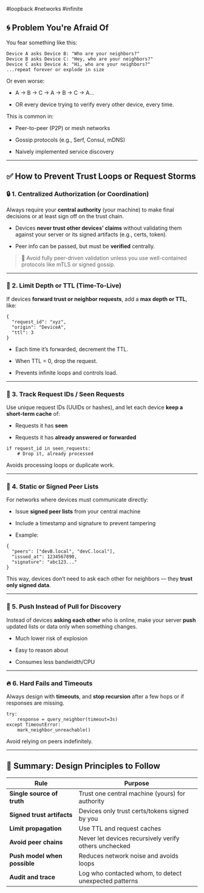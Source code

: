 #loopback #networks #infinite

## 🌀 Problem You're Afraid Of

You fear something like this:

```
Device A asks Device B: "Who are your neighbors?"
Device B asks Device C: "Hey, who are your neighbors?"
Device C asks Device A: "Hi, who are your neighbors?"
...repeat forever or explode in size
```

Or even worse:

- A → B → C → A → B → C → A...
    
- OR every device trying to verify every other device, every time.
    

This is common in:

- Peer-to-peer (P2P) or mesh networks
    
- Gossip protocols (e.g., Serf, Consul, mDNS)
    
- Naively implemented service discovery
    

---

## ✅ How to Prevent Trust Loops or Request Storms

### 🔒 1. **Centralized Authorization (or Coordination)**

Always require your **central authority** (your machine) to make final decisions or at least sign off on the trust chain.

- Devices **never trust other devices’ claims** without validating them against your server or its signed artifacts (e.g., certs, token).
    
- Peer info can be passed, but must be **verified** centrally.
    

> 🔐 Avoid fully peer-driven validation unless you use well-contained protocols like mTLS or signed gossip.

---

### 🔄 2. **Limit Depth or TTL (Time-To-Live)**

If devices **forward trust or neighbor requests**, add a **max depth or TTL**, like:

```
{
  "request_id": "xyz",
  "origin": "DeviceA",
  "ttl": 3
}
```

- Each time it’s forwarded, decrement the TTL.
    
- When TTL = 0, drop the request.
    
- Prevents infinite loops and controls load.
    

---

### 🧠 3. **Track Request IDs / Seen Requests**

Use unique request IDs (UUIDs or hashes), and let each device **keep a short-term cache** of:

- Requests it has **seen**
    
- Requests it has **already answered or forwarded**

```
if request_id in seen_requests:
    # Drop it, already processed
```


Avoids processing loops or duplicate work.

---

### 🤝 4. **Static or Signed Peer Lists**

For networks where devices must communicate directly:

- Issue **signed peer lists** from your central machine
    
- Include a timestamp and signature to prevent tampering
    
- Example:
  
```
{
  "peers": ["devB.local", "devC.local"],
  "issued_at": 1234567890,
  "signature": "abc123..."
}
```

This way, devices don’t need to ask each other for neighbors — they **trust only signed data**.

---

### 🔄 5. **Push Instead of Pull for Discovery**

Instead of devices **asking each other** who is online, make your server **push** updated lists or data only when something changes.

- Much lower risk of explosion
    
- Easy to reason about
    
- Consumes less bandwidth/CPU

---

### 🔥 6. **Hard Fails and Timeouts**

Always design with **timeouts**, and **stop recursion** after a few hops or if responses are missing.

```
try:
    response = query_neighbor(timeout=3s)
except TimeoutError:
    mark_neighbor_unreachable()
```

Avoid relying on peers indefinitely.

---

## 🧠 Summary: Design Principles to Follow

| Rule                         | Purpose                                               |
| ---------------------------- | ----------------------------------------------------- |
| **Single source of truth**   | Trust one central machine (yours) for authority       |
| **Signed trust artifacts**   | Devices only trust certs/tokens signed by you         |
| **Limit propagation**        | Use TTL and request caches                            |
| **Avoid peer chains**        | Never let devices recursively verify others unchecked |
| **Push model when possible** | Reduces network noise and avoids loops                |
| **Audit and trace**          | Log who contacted whom, to detect unexpected patterns |
